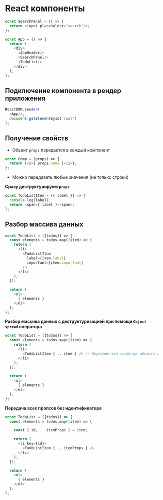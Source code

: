 # React компоненты

```javascript
const SearchPanel = () => {
  return <input placeholder="search"/>;
};
```

```javascript
const App = () => {
  return (
    <div>
      <AppHeader/>
      <SearchPanel/>
      <TodoList/>
    </div>
  );
};
```

## Подключение компонента в рендер приложения

```javascript
ReactDOM.render(
  <App/>,
  document.getElementById('root')
);
```

## Получение свойств

* Объект `props` передается в каждый компонент

```javascript
const Comp = (props) => {
  return (<i>{ props.name }</i>);
};
```

* Можно передавать любые значения (не только строки)

**Сразу деструктурируем `props`**

```javascript
const TodoListItem = ({ label }) => {
  console.log(label);
  return <span>{ label }</span>;
};
```

## Разбор массива данных

```javascript
const TodoList = ({todos}) => {
  const elements = todos.map((item) => {
    return (
      <li>
        <TodoListItem
          label={item.label}
          important={item.important}
        />
      </li>
    );
  });

  return (
    <ul>
      { elements }
    </ul>
  );
};
```

**Разбор массива данных с деструктуризацией при помощи `Object spread` оператора**

```javascript
const TodoList = ({todos}) => {
  const elements = todos.map((item) => {
    return (
      <li>
        <TodoListItem { ...item } /> // Передаем все свойства объекта данных
      </li>
    );
  });

  return (
    <ul>
      { elements }
    </ul>
  );
};
```

**Передача всех пропсов без идентификатора**

```javascript
const TodoList = ({todos}) => {
  const elements = todos.map((item) => {

    const { id, ...itemProps } = item;

    return (
      <li key={id}>
        <TodoListItem { ...itemProps } />
      </li>
    );
  });

  return (
    <ul>
      { elements }
    </ul>
  );
};
```